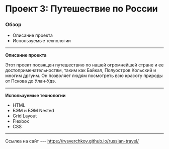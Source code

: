 # Проект 3: Путешествие по России

### Обзор
* Описание проекта
* Используемые технологии
****
**Описание проекта**

Этот проект посвящен путешествию по нашей огромнейшей стране и ее достопримечательностям, таким как Байкал, Полуостров Кольский и многим дргуим. Он позволяет людям посмотреть всю красоту природы от Пскова до Улан-Удэ.
****
**Используемые технологии**
* HTML
* БЭМ и БЭМ Nested
* Grid Layout
* Flexbox
* CSS
****
Ссылка на сайт --- https://rvsverchkov.github.io/russian-travel/